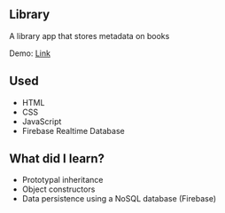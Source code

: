 ## Library
A library app that stores metadata on books

Demo: [Link](https://marboleda.github.io/library/)

## Used
- HTML
- CSS
- JavaScript
- Firebase Realtime Database

## What did I learn?
- Prototypal inheritance
- Object constructors
- Data persistence using a NoSQL database (Firebase)
